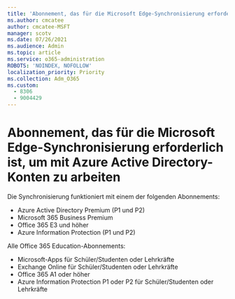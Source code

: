 ```yaml
---
title: 'Abonnement, das für die Microsoft Edge-Synchronisierung erforderlich ist, um mit Azure Active Directory-Konten zu arbeiten'
ms.author: cmcatee
author: cmcatee-MSFT
manager: scotv
ms.date: 07/26/2021
ms.audience: Admin
ms.topic: article
ms.service: o365-administration
ROBOTS: 'NOINDEX, NOFOLLOW'
localization_priority: Priority
ms.collection: Adm_O365
ms.custom:
  - 8306
  - 9004429
---
```


# <a name="subscription-needed-for-microsoft-edge-sync-to-work-with-azure-active-directory-accounts"></a>Abonnement, das für die Microsoft Edge-Synchronisierung erforderlich ist, um mit Azure Active Directory-Konten zu arbeiten

Die Synchronisierung funktioniert mit einem der folgenden Abonnements:

- Azure Active Directory Premium (P1 und P2)
- Microsoft 365 Business Premium
- Office 365 E3 und höher
- Azure Information Protection (P1 und P2)

Alle Office 365 Education-Abonnements:

- Microsoft-Apps für Schüler/Studenten oder Lehrkräfte
- Exchange Online für Schüler/Studenten oder Lehrkräfte
- Office 365 A1 oder höher
- Azure Information Protection P1 oder P2 für Schüler/Studenten oder Lehrkräfte


